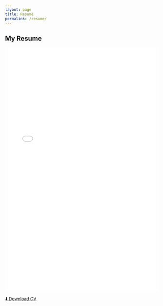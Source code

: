 ```yaml
---
layout: page
title: Resume
permalink: /resume/
---
```


## My Resume

<iframe src="/assets/cv.pdf" width="100%" height="800px" style="border: none;">
  This browser does not support PDFs. Please download the PDF to view it: 
  <a href="/assets/cv.pdf">Download CV</a>.
</iframe>

<br>

[⬇️ Download CV](/assets/cv.pdf)
